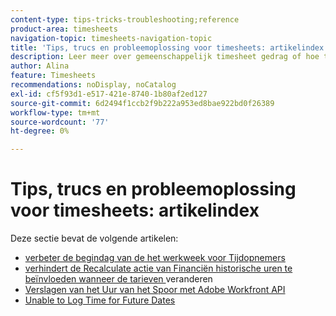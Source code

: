 ```yaml
---
content-type: tips-tricks-troubleshooting;reference
product-area: timesheets
navigation-topic: timesheets-navigation-topic
title: 'Tips, trucs en probleemoplossing voor timesheets: artikelindex'
description: Leer meer over gemeenschappelijk timesheet gedrag of hoe te om potentiële problemen met timesheets in de volgende artikelen problemen op te lossen.
author: Alina
feature: Timesheets
recommendations: noDisplay, noCatalog
exl-id: cf5f93d1-e517-421e-8740-1b80af2ed127
source-git-commit: 6d2494f1ccb2f9b222a953ed8bae922bd0f26389
workflow-type: tm+mt
source-wordcount: '77'
ht-degree: 0%

---
```


# Tips, trucs en probleemoplossing voor timesheets: artikelindex

Deze sectie bevat de volgende artikelen:

* [ verbeter de begindag van de het werkweek voor Tijdopnemers ](../../timesheets/tips-tricks-and-troubleshooting/correct-start-day-of-work-week.md)
* [ verhindert de Recalculate actie van Financiën historische uren te beïnvloeden wanneer de tarieven ](../../timesheets/tips-tricks-and-troubleshooting/prevent-recalculate-finance-action.md) veranderen
* [ Verslagen van het Uur van het Spoor met Adobe Workfront API ](../../timesheets/tips-tricks-and-troubleshooting/track-hour-records-with-wfapi.md)
* [Unable to Log Time for Future Dates](../../timesheets/tips-tricks-and-troubleshooting/unable-to-log-time-future-dates.md)
